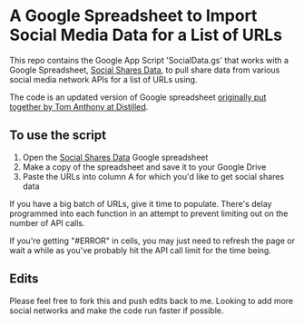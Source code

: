 # A Google Spreadsheet to Import Social Media Data for a List of URLs

This repo contains the Google App Script 'SocialData.gs' that works with a Google Spreadsheet, [Social Shares Data](https://docs.google.com/spreadsheets/d/1-3L5xANIssztHUmE3UMsJvukuFTwAgx_r4tQ-O768KM/edit?usp=sharing), to pull share data from various social media network APIs for a list of URLs using.

The code is an updated version of Google spreadsheet [originally put together by Tom Anthony at Distilled](distilled.net/blog/social-media/3-quick-ways-to-check-social-metrics/).

## To use the script

1. Open the [Social Shares Data](https://docs.google.com/spreadsheets/d/1-3L5xANIssztHUmE3UMsJvukuFTwAgx_r4tQ-O768KM/edit?usp=sharing) Google spreadsheet
2. Make a copy of the spreadsheet and save it to your Google Drive
3. Paste the URLs into column A for which you'd like to get social shares data

If you have a big batch of URLs, give it time to populate. There's delay programmed into each function in an attempt to prevent limiting out on the number of API calls.

If you're getting "#ERROR" in cells, you may just need to refresh the page or wait a while as you've probably hit the API call limit for the time being. 

## Edits

Please feel free to fork this and push edits back to me. Looking to add more social networks and make the code run faster if possible.
